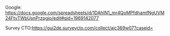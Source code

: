 
Google: https://docs.google.com/spreadsheets/d/1DAhIN1_mr4QoMPfdhamfNgUVM24FtvTWbUsnPrzpgjo/edit#gid=1969142077

Survey CTO:https://gui2de.surveycto.com/collect/ajc369w07?caseid=
